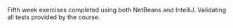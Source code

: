 Fifth week exercises completed using both NetBeans and IntelliJ. Validating all tests provided by the course.
